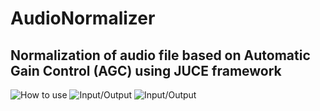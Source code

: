 # AudioNormalizer
## Normalization of audio file based on Automatic Gain Control (AGC) using JUCE framework

![How to use](https://sun9-41.userapi.com/c856028/v856028036/1f949d/6f0cC8hs36U.jpg)
![Input/Output](https://sun9-12.userapi.com/c856028/v856028036/1f94a5/T3IM6Td7Viw.jpg)
![Input/Output](https://sun9-66.userapi.com/c856028/v856028036/1f94cb/Hji0yt7L_go.jpg)
